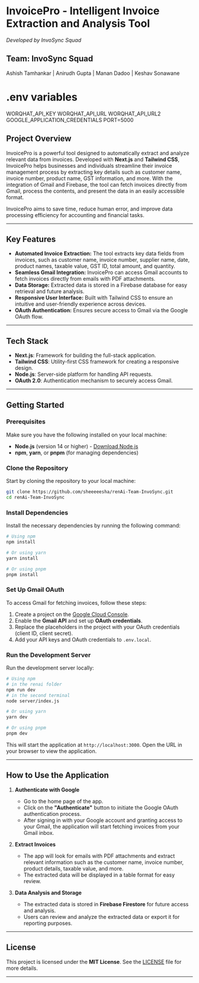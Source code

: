 
# **InvoicePro - Intelligent Invoice Extraction and Analysis Tool**  
*Developed by InvoSync Squad*
## **Team: InvoSync Squad**
Ashish Tamhankar |
Anirudh Gupta |
Manan Dadoo |
Keshav Sonawane 

# **.env variables**
WORQHAT_API_KEY
WORQHAT_API_URL
WORQHAT_API_URL2
GOOGLE_APPLICATION_CREDENTIALS
PORT=5000

## **Project Overview**
InvoicePro is a powerful tool designed to automatically extract and analyze relevant data from invoices. Developed with **Next.js** and **Tailwind CSS**, InvoicePro helps businesses and individuals streamline their invoice management process by extracting key details such as customer name, invoice number, product name, GST information, and more. With the integration of Gmail and Firebase, the tool can fetch invoices directly from Gmail, process the contents, and present the data in an easily accessible format.

InvoicePro aims to save time, reduce human error, and improve data processing efficiency for accounting and financial tasks.

---

## **Key Features**
- **Automated Invoice Extraction:** The tool extracts key data fields from invoices, such as customer name, invoice number, supplier name, date, product names, taxable value, GST ID, total amount, and quantity.
- **Seamless Gmail Integration:** InvoicePro can access Gmail accounts to fetch invoices directly from emails with PDF attachments.
- **Data Storage:** Extracted data is stored in a Firebase database for easy retrieval and future analysis.
- **Responsive User Interface:** Built with Tailwind CSS to ensure an intuitive and user-friendly experience across devices.
- **OAuth Authentication:** Ensures secure access to Gmail via the Google OAuth flow.

---

## **Tech Stack**
- **Next.js**: Framework for building the full-stack application.
- **Tailwind CSS**: Utility-first CSS framework for creating a responsive design.
- **Node.js**: Server-side platform for handling API requests.
- **OAuth 2.0**: Authentication mechanism to securely access Gmail.

---

## **Getting Started**

### **Prerequisites**
Make sure you have the following installed on your local machine:
- **Node.js** (version 14 or higher) - [Download Node.js](https://nodejs.org/)
- **npm**, **yarn**, or **pnpm** (for managing dependencies)

### **Clone the Repository**
Start by cloning the repository to your local machine:

```bash
git clone https://github.com/sheeeeesha/renAi-Team-InvoSync.git
cd renAi-Team-InvoSync
```

### **Install Dependencies**
Install the necessary dependencies by running the following command:

```bash
# Using npm
npm install

# Or using yarn
yarn install

# Or using pnpm
pnpm install
```

### **Set Up Gmail OAuth**
To access Gmail for fetching invoices, follow these steps:
1. Create a project on the [Google Cloud Console](https://console.cloud.google.com/).
2. Enable the **Gmail API** and set up **OAuth credentials**.
3. Replace the placeholders in the project with your OAuth credentials (client ID, client secret).
4. Add your API keys and OAuth credentials to `.env.local`.

### **Run the Development Server**
Run the development server locally:

```bash
# Using npm
# in the renai folder
npm run dev
# in the second terminal
node server/index.js

# Or using yarn
yarn dev

# Or using pnpm
pnpm dev
```

This will start the application at `http://localhost:3000`. Open the URL in your browser to view the application.

---

## **How to Use the Application**

1. **Authenticate with Google**
   - Go to the home page of the app.
   - Click on the **"Authenticate"** button to initiate the Google OAuth authentication process.
   - After signing in with your Google account and granting access to your Gmail, the application will start fetching invoices from your Gmail inbox.

2. **Extract Invoices**
   - The app will look for emails with PDF attachments and extract relevant information such as the customer name, invoice number, product details, taxable value, and more.
   - The extracted data will be displayed in a table format for easy review.

3. **Data Analysis and Storage**
   - The extracted data is stored in **Firebase Firestore** for future access and analysis.
   - Users can review and analyze the extracted data or export it for reporting purposes.

---



## **License**
This project is licensed under the **MIT License**. See the [LICENSE](LICENSE) file for more details.

---

